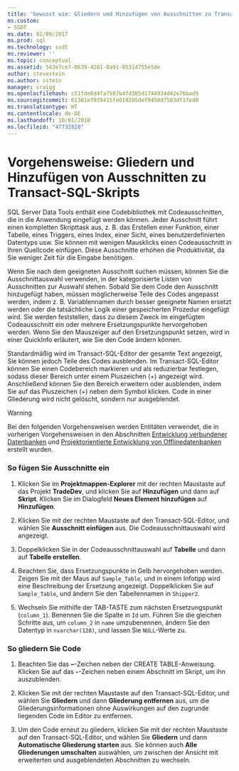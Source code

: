 ```yaml
---
title: 'Gewusst wie: Gliedern und Hinzufügen von Ausschnitten zu Transact-SQL-Skripts | Microsoft-Dokumentation'
ms.custom:
- SSDT
ms.date: 02/09/2017
ms.prod: sql
ms.technology: ssdt
ms.reviewer: ''
ms.topic: conceptual
ms.assetid: 543e7ce7-8639-4281-8a91-85314755e5de
author: stevestein
ms.author: sstein
manager: craigg
ms.openlocfilehash: c51fde6d4fa7587b4fd305d1744934d42e76bad9
ms.sourcegitcommit: 61381ef939415fe019285def9450d7583df1fed0
ms.translationtype: HT
ms.contentlocale: de-DE
ms.lasthandoff: 10/01/2018
ms.locfileid: "47732828"
---
```

# <a name="how-to-outline-and-add-snippets-to-transact-sql-script"></a>Vorgehensweise: Gliedern und Hinzufügen von Ausschnitten zu Transact-SQL-Skripts
SQL Server Data Tools enthält eine Codebibliothek mit Codeausschnitten, die in die Anwendung eingefügt werden können. Jeder Ausschnitt führt einen kompletten Skripttask aus, z. B. das Erstellen einer Funktion, einer Tabelle, eines Triggers, eines Index, einer Sicht, eines benutzerdefinierten Datentyps usw. Sie können mit wenigen Mausklicks einen Codeausschnitt in Ihren Quellcode einfügen. Diese Ausschnitte erhöhen die Produktivität, da Sie weniger Zeit für die Eingabe benötigen.  
  
Wenn Sie nach dem geeigneten Ausschnitt suchen müssen, können Sie die Ausschnittauswahl verwenden, in der kategorisierte Listen von Ausschnitten zur Auswahl stehen. Sobald Sie dem Code den Ausschnitt hinzugefügt haben, müssen möglicherweise Teile des Codes angepasst werden, indem z. B. Variablennamen durch besser geeignete Namen ersetzt werden oder die tatsächliche Logik einer gespeicherten Prozedur eingefügt wird. Sie werden feststellen, dass zu diesem Zweck im eingefügten Codeausschnitt ein oder mehrere Ersetzungspunkte hervorgehoben werden. Wenn Sie den Mauszeiger auf den Ersetzungspunkt setzen, wird in einer QuickInfo erläutert, wie Sie den Code ändern können.  
  
Standardmäßig wird im Transact\-SQL-Editor der gesamte Text angezeigt, Sie können jedoch Teile des Codes ausblenden. Im Transact\-SQL-Editor können Sie einen Codebereich markieren und als reduzierbar festlegen, sodass dieser Bereich unter einem Pluszeichen (+) angezeigt wird. Anschließend können Sie den Bereich erweitern oder ausblenden, indem Sie auf das Pluszeichen (+) neben dem Symbol klicken. Code in einer Gliederung wird nicht gelöscht, sondern nur ausgeblendet.  
  
> [!WARNING]  
> Bei den folgenden Vorgehensweisen werden Entitäten verwendet, die in vorherigen Vorgehensweisen in den Abschnitten [Entwicklung verbundener Datenbanken](../ssdt/connected-database-development.md) und [Projektorientierte Entwicklung von Offlinedatenbanken](../ssdt/project-oriented-offline-database-development.md) erstellt wurden.  
  
### <a name="to-insert-snippets"></a>So fügen Sie Ausschnitte ein  
  
1.  Klicken Sie im **Projektmappen-Explorer** mit der rechten Maustaste auf das Projekt **TradeDev**, und klicken Sie auf **Hinzufügen** und dann auf **Skript**. Klicken Sie im Dialogfeld **Neues Element hinzufügen** auf **Hinzufügen**.  
  
2.  Klicken Sie mit der rechten Maustaste auf den Transact\-SQL-Editor, und wählen Sie **Ausschnitt einfügen** aus. Die Codeausschnittauswahl wird angezeigt.  
  
3.  Doppelklicken Sie in der Codeausschnittauswahl auf **Tabelle** und dann auf **Tabelle erstellen**.  
  
4.  Beachten Sie, dass Ersetzungspunkte in Gelb hervorgehoben werden. Zeigen Sie mit der Maus auf `Sample_Table`, und in einem Infotipp wird eine Beschreibung der Ersetzung angezeigt. Doppelklicken Sie auf `Sample_Table`, und ändern Sie den Tabellennamen in `Shipper2`.  
  
5.  Wechseln Sie mithilfe der TAB-TASTE zum nächsten Ersetzungspunkt (`column_1`). Benennen Sie die Spalte in `Id` um. Führen Sie die gleichen Schritte aus, um `column_2` in `name` umzubenennen, ändern Sie den Datentyp in `nvarchar(128)`, und lassen Sie `NULL`-Werte zu.  
  
### <a name="to-outline-code"></a>So gliedern Sie Code  
  
1.  Beachten Sie das **–**-Zeichen neben der CREATE TABLE-Anweisung. Klicken Sie auf das **-**-Zeichen neben einem Abschnitt im Skript, um ihn auszublenden.  
  
2.  Klicken Sie mit der rechten Maustaste auf den Transact\-SQL-Editor, und wählen Sie **Gliedern** und dann **Gliederung entfernen** aus, um die Gliederungsinformationen ohne Auswirkungen auf den zugrunde liegenden Code im Editor zu entfernen.  
  
3.  Um den Code erneut zu gliedern, klicken Sie mit der rechten Maustaste auf den Transact\-SQL-Editor, und wählen Sie **Gliedern** und dann **Automatische Gliederung starten** aus. Sie können auch **Alle Gliederungen umschalten** auswählen, um zwischen der Ansicht mit erweiterten und ausgeblendeten Abschnitten zu wechseln.  
  
